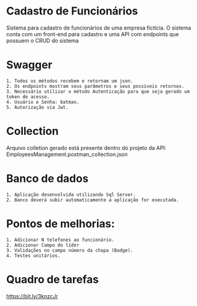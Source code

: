 # Cadastro de Funcionários

Sistema para cadastro de funcionários de uma empresa fictícia.
O sistema conta com um front-end para cadastro e uma API com endpoints que possuem o CRUD do sistema

# Swagger
    1. Todos os métodos recebem e retornam um json. 
    2. Os endpoints mostram seus parâmetros e seus possíveis retornos.
    3. Necessário utilizar o método Autenticação para que seja gerado um token de acesso.
    4. Usuário e Senha: batman.
    5. Autorização via Jwt.

# Collection
Arquivo colletion gerado está presente dentro do projeto da API: EmployeesManagement.postman_collection.json

# Banco de dados
    1. Aplicação desenvolvida utilizando Sql Server.
    2. Banco deverá subir automaticamente a aplicação for executada.

# Pontos de melhorias:
    1. Adicionar N telefones ao funcionário.
    2. Adicionar Campo do líder
    3. Validações no campo número da chapa (Badge).
    4. Testes unitários.

# Quadro de tarefas
https://bit.ly/3knzcJr

